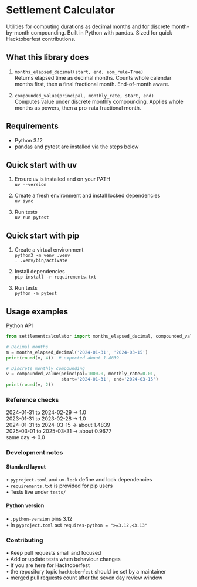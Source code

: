# Settlement Calculator

Utilities for computing durations as decimal months and for discrete month-by-month compounding. Built in Python with pandas. Sized for quick Hacktoberfest contributions.

## What this library does

1. `months_elapsed_decimal(start, end, eom_rule=True)`  
   Returns elapsed time as decimal months. Counts whole calendar months first, then a final fractional month. End-of-month aware.

2. `compounded_value(principal, monthly_rate, start, end)`  
   Computes value under discrete monthly compounding. Applies whole months as powers, then a pro-rata fractional month.

## Requirements

* Python 3.12
* pandas and pytest are installed via the steps below

## Quick start with uv

1. Ensure `uv` is installed and on your PATH  
   `uv --version`

2. Create a fresh environment and install locked dependencies  
   `uv sync`

3. Run tests  
   `uv run pytest`

## Quick start with pip

1. Create a virtual environment  
   `python3 -m venv .venv`  
   `. .venv/bin/activate`

2. Install dependencies  
   `pip install -r requirements.txt`

3. Run tests  
   `python -m pytest`

## Usage examples

Python API

```python
from settlementcalculator import months_elapsed_decimal, compounded_value

# Decimal months
m = months_elapsed_decimal('2024-01-31', '2024-03-15')
print(round(m, 4))  # expected about 1.4839

# Discrete monthly compounding
v = compounded_value(principal=1000.0, monthly_rate=0.01,
                     start='2024-01-31', end='2024-03-15')
print(round(v, 2))
```

### Reference checks

2024-01-31 to 2024-02-29 → 1.0  
2023-01-31 to 2023-02-28 → 1.0  
2024-01-31 to 2024-03-15 → about 1.4839  
2025-03-01 to 2025-03-31 → about 0.9677  
same day → 0.0

### Development notes

#### Standard layout
• `pyproject.toml` and `uv.lock` define and lock dependencies  
• `requirements.txt` is provided for pip users  
• Tests live under `tests/`

#### Python version
• `.python-version` pins 3.12  
• In `pyproject.toml` set `requires-python = ">=3.12,<3.13"`

### Contributing
• Keep pull requests small and focused  
• Add or update tests when behaviour changes  
• If you are here for Hacktoberfest  
  • the repository topic `hacktoberfest` should be set by a maintainer  
  • merged pull requests count after the seven day review window
